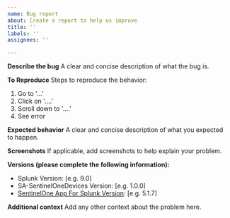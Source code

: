 ```yaml
---
name: Bug report
about: Create a report to help us improve
title: ''
labels: ''
assignees: ''

---
```


**Describe the bug**
A clear and concise description of what the bug is.

**To Reproduce**
Steps to reproduce the behavior:
1. Go to '...'
2. Click on '....'
3. Scroll down to '....'
4. See error

**Expected behavior**
A clear and concise description of what you expected to happen.

**Screenshots**
If applicable, add screenshots to help explain your problem.

**Versions (please complete the following information):**
 - Splunk Version: [e.g. 9.0]
 - SA-SentinelOneDevices Version: [e.g. 1.0.0]
- [SentinelOne App For Splunk Version](https://splunkbase.splunk.com/app/5433): [e.g. 5.1.7]

**Additional context**
Add any other context about the problem here.
